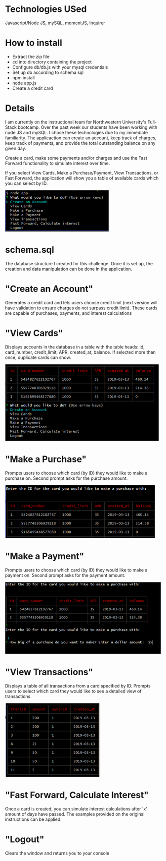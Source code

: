 # Technologies USed
   Javascript/Node JS,
   mySQL,
   momentJS,
   Inquirer

# How to install
   - Extract the zip file
   - cd into directory containing the project
   - Configure db/db.js with your mysql credentials
   - Set up db according to schema.sql
   - npm install
   - node app.js
   - Create a credit card

# Details
   I am currently on the instructional team for Northwestern University's Full-Stack bootcamp. Over the past week our students have been working with node JS and mySQL. I chose these technologies due to my immediate familiarity. The applicaction can create an account, keep track of charges, keep track of payments, and provide the total outstanding balance on any given day. 

   Create a card, make some payments and/or charges and use the Fast Forward functionality to simulate interest over time.

   If you select View Cards, Make a Purchase/Payment, View Transactions, or Fast Forward, the application will show you a table of available cards which you can select by ID. 

   ![main window](/img/main.PNG)

# schema.sql
   The database structure I created for this challenge. Once it is set up, the creation and data manipulation can be done in the application.

# "Create an Account"
   Generates a credit card and lets users choose credit limit (next version will have validation to ensure charges do not surpass credit limit). These cards are capable of purchases, payments, and interest calculations


# "View Cards"
   Displays accounts in the database in a table with the table heads: id, card_number, credit_limit, APR, created_at, balance. If selected more than once, duplicate cards can show.

   ![view cards](/img/view-cards.PNG)

# "Make a Purchase"
   Prompts users to choose which card (by ID) they would like to make a purchase on. Second prompt asks for the purchase amount.

   ![make a purchase](/img/purchase.PNG)

# "Make a Payment"
   Prompts users to choose which card (by ID) they would like to make a payment on. Second prompt asks for the payment amount.

   ![make a payment](/img/payment.PNG)

# "View Transactions"
   Displays a table of all transactions from a card specified by ID. Prompts users to select which card they would like to see a detailed view of transactions.

   ![see transactions](/img/transactions.PNG)

# "Fast Forward, Calculate Interest"
   Once a card is created, you can simulate interest calculations after 'x' amount of days have passed. The examples provided on the original instructions can be applied.

# "Logout"
   Clears the window and returns you to your console

